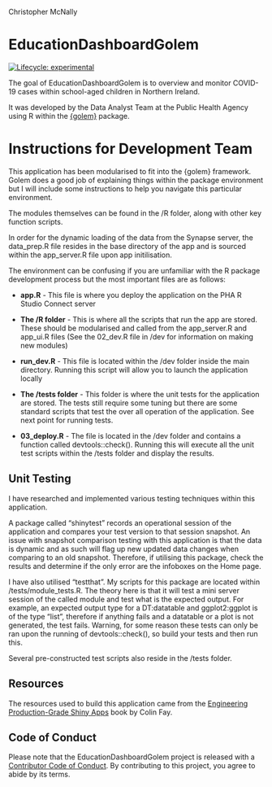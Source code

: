 Christopher McNally

<!-- README.md is generated from README.Rmd. Please edit that file -->

# EducationDashboardGolem

<!-- badges: start -->

[![Lifecycle:
experimental](https://img.shields.io/badge/lifecycle-experimental-orange.svg)](https://lifecycle.r-lib.org/articles/stages.html#experimental)
<!-- badges: end -->

The goal of EducationDashboardGolem is to overview and monitor COVID-19
cases within school-aged children in Northern Ireland.

It was developed by the Data Analyst Team at the Public Health Agency
using R within the
[{golem}](https://cran.r-project.org/web/packages/golem/index.html)
package.

# Instructions for Development Team

This application has been modularised to fit into the {golem} framework.
Golem does a good job of explaining things within the package
environment but I will include some instructions to help you navigate
this particular environment.

The modules themselves can be found in the /R folder, along with other
key function scripts.

In order for the dynamic loading of the data from the Synapse server,
the data_prep.R file resides in the base directory of the app and is
sourced within the app_server.R file upon app initilisation.

The environment can be confusing if you are unfamiliar with the R
package development process but the most important files are as follows:

-   **app.R** - This file is where you deploy the application on the PHA
    R Studio Connect server

-   **The /R folder** - This is where all the scripts that run the app
    are stored. These should be modularised and called from the
    app_server.R and app_ui.R files (See the 02_dev.R file in /dev for
    information on making new modules)

-   **run_dev.R** - This file is located within the /dev folder inside
    the main directory. Running this script will allow you to launch the
    application locally

-   **The /tests folder** - This folder is where the unit tests for the
    application are stored. The tests still require some tuning but
    there are some standard scripts that test the over all operation of
    the application. See next point for running tests.

-   **03_deploy.R** - The file is located in the /dev folder and
    contains a function called devtools::check(). Running this will
    execute all the unit test scripts within the /tests folder and
    display the results.

## Unit Testing

I have researched and implemented various testing techniques within this
application.

A package called “shinytest” records an operational session of the
application and compares your test version to that session snapshot. An
issue with snapshot comparison testing with this application is that the
data is dynamic and as such will flag up new updated data changes when
comparing to an old snapshot. Therefore, if utilising this package,
check the results and determine if the only error are the infoboxes on
the Home page.

I have also utilised “testthat”. My scripts for this package are located
within /tests/module_tests.R. The theory here is that it will test a
mini server session of the called module and test what is the expected
output. For example, an expected output type for a DT:datatable and
ggplot2:ggplot is of the type “list”, therefore if anything fails and a
datatable or a plot is not generated, the test fails. Warning, for some
reason these tests can only be ran upon the running of
devtools::check(), so build your tests and then run this.

Several pre-constructed test scripts also reside in the /tests folder.

## Resources

The resources used to build this application came from the [Engineering
Production-Grade Shiny Apps](https://engineering-shiny.org/) book by
Colin Fay.

## Code of Conduct

Please note that the EducationDashboardGolem project is released with a
[Contributor Code of
Conduct](https://contributor-covenant.org/version/2/0/CODE_OF_CONDUCT.html).
By contributing to this project, you agree to abide by its terms.
